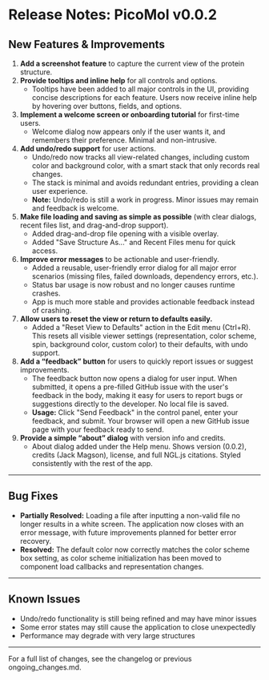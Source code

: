 # Release Notes: PicoMol v0.0.2

## New Features & Improvements

1. **Add a screenshot feature** to capture the current view of the protein structure.
2. **Provide tooltips and inline help** for all controls and options.
    - Tooltips have been added to all major controls in the UI, providing concise descriptions for each feature. Users now receive inline help by hovering over buttons, fields, and options.
3. **Implement a welcome screen or onboarding tutorial** for first-time users.
    - Welcome dialog now appears only if the user wants it, and remembers their preference. Minimal and non-intrusive.
4. **Add undo/redo support** for user actions.
    - Undo/redo now tracks all view-related changes, including custom color and background color, with a smart stack that only records real changes.
    - The stack is minimal and avoids redundant entries, providing a clean user experience.
    - **Note:** Undo/redo is still a work in progress. Minor issues may remain and feedback is welcome.
5. **Make file loading and saving as simple as possible** (with clear dialogs, recent files list, and drag-and-drop support).
    - Added drag-and-drop file opening with a visible overlay.
    - Added "Save Structure As..." and Recent Files menu for quick access.
6. **Improve error messages** to be actionable and user-friendly.
    - Added a reusable, user-friendly error dialog for all major error scenarios (missing files, failed downloads, dependency errors, etc.).
    - Status bar usage is now robust and no longer causes runtime crashes.
    - App is much more stable and provides actionable feedback instead of crashing.
9. **Allow users to reset the view or return to defaults easily.**
    - Added a "Reset View to Defaults" action in the Edit menu (Ctrl+R). This resets all visible viewer settings (representation, color scheme, spin, background color, custom color) to their defaults, with undo support.
10. **Add a “feedback” button** for users to quickly report issues or suggest improvements.
    - The feedback button now opens a dialog for user input. When submitted, it opens a pre-filled GitHub issue with the user's feedback in the body, making it easy for users to report bugs or suggestions directly to the developer. No local file is saved.
    - **Usage:** Click "Send Feedback" in the control panel, enter your feedback, and submit. Your browser will open a new GitHub issue page with your feedback ready to send.
11. **Provide a simple “about” dialog** with version info and credits.
    - About dialog added under the Help menu. Shows version (0.0.2), credits (Jack Magson), license, and full NGL.js citations. Styled consistently with the rest of the app.

---

## Bug Fixes

- **Partially Resolved:** Loading a file after inputting a non-valid file no longer results in a white screen. The application now closes with an error message, with future improvements planned for better error recovery.
- **Resolved:** The default color now correctly matches the color scheme box setting, as color scheme initialization has been moved to component load callbacks and representation changes.

---

## Known Issues

- Undo/redo functionality is still being refined and may have minor issues
- Some error states may still cause the application to close unexpectedly
- Performance may degrade with very large structures

---

For a full list of changes, see the changelog or previous ongoing_changes.md.
